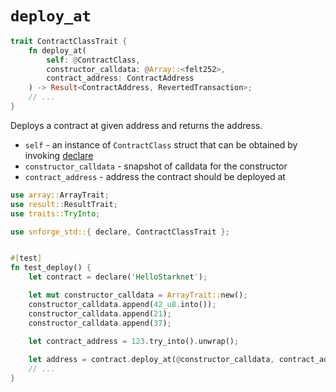 # `deploy_at`

```rust
trait ContractClassTrait {
    fn deploy_at(
        self: @ContractClass,
        constructor_calldata: @Array::<felt252>,
        contract_address: ContractAddress
    ) -> Result<ContractAddress, RevertedTransaction>;
    // ...
}
```

Deploys a contract at given address and returns the address.

- `self` - an instance of `ContractClass` struct that can be obtained by invoking [declare](./declare.md)
- `constructor_calldata` - snapshot of calldata for the constructor
- `contract_address` - address the contract should be deployed at

```rust
use array::ArrayTrait;
use result::ResultTrait;
use traits::TryInto;

use snforge_std::{ declare, ContractClassTrait };


#[test]
fn test_deploy() {
    let contract = declare('HelloStarknet');

    let mut constructor_calldata = ArrayTrait::new();
    constructor_calldata.append(42_u8.into());
    constructor_calldata.append(21);
    constructor_calldata.append(37);
    
    let contract_address = 123.try_into().unwrap();

    let address = contract.deploy_at(@constructor_calldata, contract_address).unwrap();
    // ...
}
```
